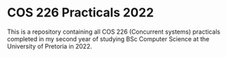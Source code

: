 # COS 226 Practicals 2022
This is a repository containing all COS 226 (Concurrent systems) practicals completed in my second year of studying BSc Computer Science at the University of Pretoria in 2022.
